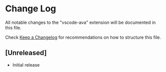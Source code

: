 # Change Log

All notable changes to the "vscode-ava" extension will be documented in this file.

Check [Keep a Changelog](http://keepachangelog.com/) for recommendations on how to structure this file.

## [Unreleased]

- Initial release